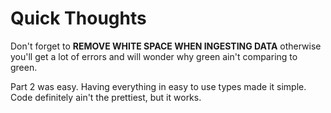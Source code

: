 # Quick Thoughts

Don't forget to **REMOVE WHITE SPACE WHEN INGESTING DATA** otherwise you'll get a lot of errors and will wonder why green ain't comparing to green.

Part 2 was easy. Having everything in easy to use types made it simple. Code definitely ain't the prettiest, but it works.
